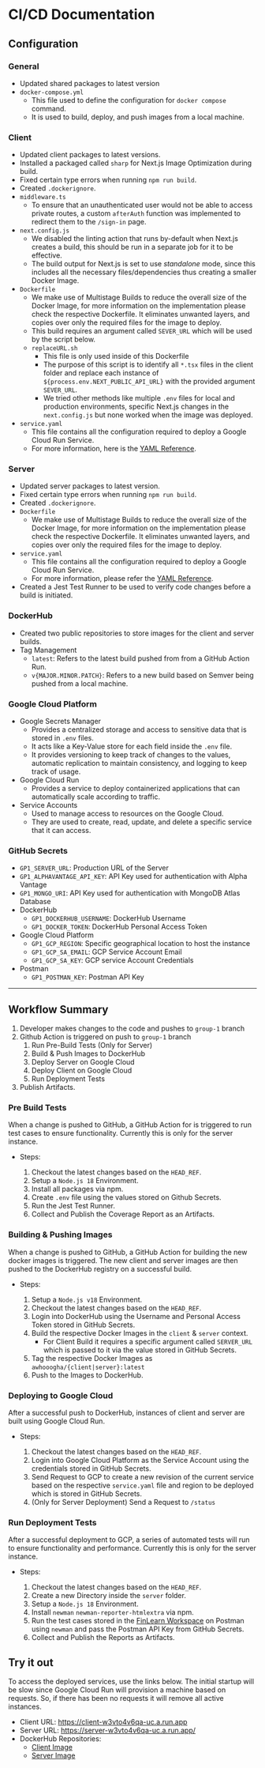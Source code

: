 # CI/CD Documentation

## Configuration

### General

- Updated shared packages to latest version
- `docker-compose.yml`
  - This file used to define the configuration for `docker compose` command.
  - It is used to build, deploy, and push images from a local machine.

### Client

- Updated client packages to latest versions.
- Installed a packaged called `sharp` for Next.js Image Optimization during build.
- Fixed certain type errors when running `npm run build`.
- Created `.dockerignore`.
- `middleware.ts`
  - To ensure that an unauthenticated user would not be able to access private routes, a custom `afterAuth` function was implemented to redirect them to the `/sign-in` page.
- `next.config.js`
  - We disabled the linting action that runs by-default when Next.js creates a build, this should be run in a separate job for it to be effective.
  - The build output for Next.js is set to use _standalone_ mode, since this includes all the necessary files/dependencies thus creating a smaller Docker Image.
- `Dockerfile`
  - We make use of Multistage Builds to reduce the overall size of the Docker Image, for more information on the implementation please check the respective Dockerfile. It eliminates unwanted layers, and copies over only the required files for the image to deploy.
  - This build requires an argument called `SEVER_URL` which will be used by the script below.
  - `replaceURL.sh`
    - This file is only used inside of this Dockerfile
    - The purpose of this script is to identify all `*.tsx` files in the client folder and replace each instance of `${process.env.NEXT_PUBLIC_API_URL}` with the provided argument `SEVER_URL`.
    - We tried other methods like multiple `.env` files for local and production environments, specific Next.js changes in the `next.config.js` but none worked when the image was deployed.
- `service.yaml`
  - This file contains all the configuration required to deploy a Google Cloud Run Service.
  - For more information, here is the [YAML Reference](https://cloud.google.com/run/docs/reference/yaml/v1).

### Server

- Updated server packages to latest version.
- Fixed certain type errors when running `npm run build`.
- Created `.dockerignore`.
- `Dockerfile`
  - We make use of Multistage Builds to reduce the overall size of the Docker Image, for more information on the implementation please check the respective Dockerfile. It eliminates unwanted layers, and copies over only the required files for the image to deploy.
- `service.yaml`
  - This file contains all the configuration required to deploy a Google Cloud Run Service.
  - For more information, please refer the [YAML Reference](https://cloud.google.com/run/docs/reference/yaml/v1).
- Created a Jest Test Runner to be used to verify code changes before a build is initiated.

### DockerHub

- Created two public repositories to store images for the client and server builds.
- Tag Management
  - `latest`: Refers to the latest build pushed from from a GitHub Action Run.
  - `v{MAJOR.MINOR.PATCH}`: Refers to a new build based on Semver being pushed from a local machine.

### Google Cloud Platform

- Google Secrets Manager
  - Provides a centralized storage and access to sensitive data that is stored in `.env` files.
  - It acts like a Key-Value store for each field inside the `.env` file.
  - It provides versioning to keep track of changes to the values, automatic replication to maintain consistency, and logging to keep track of usage.
- Google Cloud Run
  - Provides a service to deploy containerized applications that can automatically scale according to traffic.
- Service Accounts
  - Used to manage access to resources on the Google Cloud.
  - They are used to create, read, update, and delete a specific service that it can access.

### GitHub Secrets

- `GP1_SERVER_URL`: Production URL of the Server
- `GP1_ALPHAVANTAGE_API_KEY`: API Key used for authentication with Alpha Vantage
- `GP1_MONGO_URI`: API Key used for authentication with MongoDB Atlas Database
- DockerHub
  - `GP1_DOCKERHUB_USERNAME`: DockerHub Username
  - `GP1_DOCKER_TOKEN`: DockerHub Personal Access Token
- Google Cloud Platform
  - `GP1_GCP_REGION`: Specific geographical location to host the instance
  - `GP1_GCP_SA_EMAIL`: GCP Service Account Email
  - `GP1_GCP_SA_KEY`: GCP service Account Credentials
- Postman
  - `GP1_POSTMAN_KEY`: Postman API Key

---

## Workflow Summary

1. Developer makes changes to the code and pushes to `group-1` branch
2. Github Action is triggered on push to `group-1` branch
   1. Run Pre-Build Tests (Only for Server)
   2. Build & Push Images to DockerHub
   3. Deploy Server on Google Cloud
   4. Deploy Client on Google Cloud
   5. Run Deployment Tests
3. Publish Artifacts.

### Pre Build Tests

When a change is pushed to GitHub, a GitHub Action for is triggered to run test cases to ensure functionality. Currently this is only for the server instance.

- Steps:

  1. Checkout the latest changes based on the `HEAD_REF`.
  2. Setup a `Node.js 18` Environment.
  3. Install all packages via npm.
  4. Create `.env` file using the values stored on Github Secrets.
  5. Run the Jest Test Runner.
  6. Collect and Publish the Coverage Report as an Artifacts.

### Building & Pushing Images

When a change is pushed to GitHub, a GitHub Action for building the new docker images is triggered. The new client and server images are then pushed to the DockerHub registry on a successful build.

- Steps:

  1. Setup a `Node.js v18` Environment.
  2. Checkout the latest changes based on the `HEAD_REF`.
  3. Login into DockerHub using the Username and Personal Access Token stored in GitHub Secrets.
  4. Build the respective Docker Images in the `client` & `server` context.
     - For Client Build it requires a specific argument called `SERVER_URL` which is passed to it via the value stored in GitHub Secrets.
  5. Tag the respective Docker Images as `awhooogha/{client|server}:latest`
  6. Push to the Images to DockerHub.

### Deploying to Google Cloud

After a successful push to DockerHub, instances of client and server are built using Google Cloud Run.

- Steps:

  1. Checkout the latest changes based on the `HEAD_REF`.
  2. Login into Google Cloud Platform as the Service Account using the credentials stored in GitHub Secrets.
  3. Send Request to GCP to create a new revision of the current service
     based on the respective `service.yaml` file and region to be deployed which is stored in GitHub Secrets.
  4. (Only for Server Deployment) Send a Request to `/status`

### Run Deployment Tests

After a successful deployment to GCP, a series of automated tests will run to ensure functionality and performance. Currently this is only for the server instance.

- Steps:

  1. Checkout the latest changes based on the `HEAD_REF`.
  2. Create a new Directory inside the `server` folder.
  3. Setup a `Node.js 18` Environment.
  4. Install `newman` `newman-reporter-htmlextra` via npm.
  5. Run the test cases stored in the [FinLearn Workspace](https://www.postman.com/cscc01-finlearn/workspace/finlearn/overview) on Postman using `newman` and pass the Postman API Key from GitHub Secrets.
  6. Collect and Publish the Reports as Artifacts.

## Try it out

To access the deployed services, use the links below. The initial startup will be slow since Google Cloud Run will provision a machine based on requests. So, if there has been no requests it will remove all active instances.

- Client URL: <https://client-w3vto4v6qa-uc.a.run.app>
- Server URL: <https://server-w3vto4v6qa-uc.a.run.app/>
- DockerHub Repositories:
  - [Client Image](https://hub.docker.com/r/awhooogha/client)
  - [Server Image](https://hub.docker.com/r/awhooogha/server)
